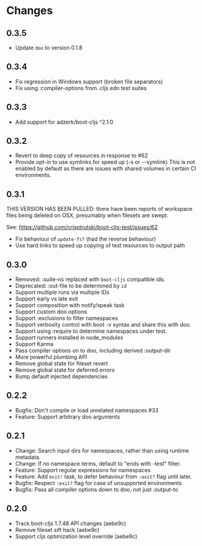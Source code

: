 # Changes

## 0.3.5

- Update `doo` to version 0.1.8

## 0.3.4

- Fix regression in Windows support (broken file separators)
- Fix using :compiler-options from .cljs.edn test suites

## 0.3.3

- Add support for adzerk/boot-cljs ^2.1.0

## 0.3.2

- Revert to deep copy of resources in response to #62
- Provide opt-in to use symlinks for speed up (-s or --symlink)
  This is not enabled by default as there are issues with shared volumes
  in certain CI environments.

## 0.3.1

THIS VERSION HAS BEEN PULLED: there have been reports of workspace
files being deleted on OSX, presumably when filesets are swept.

See: https://github.com/crisptrutski/boot-cljs-test/issues/62

- Fix behaviour of `update-fs?` (had the reverse behaviour)
- Use hard links to speed up copying of test resources to output path

## 0.3.0

- Removed: :suite-ns replaced with `boot-cljs` compatible ids.
- Deprecated: :out-file to be determined by `id`
- Support multiple runs via multiple IDs
- Support early vs late exit
- Support composition with notify/speak task
- Support custom doo options
- Support :exclusions to filter namespaces
- Support verbosity control with boot -v syntax and share this with doo.
- Support using :require to determine namespaces under test.
- Support runners installed in node_modules
- Support Karma
- Pass compiler options on to doo, including derived :output-dir
- More powerful plumbing API
- Remove global state for fileset revert
- Remove global state for deferred errors
- Bump default injected dependencies

## 0.2.2

- Bugfix: Don't compile or load unrelated namespaces #33
- Feature: Support arbitrary doo arguments

## 0.2.1

- Change: Search input dirs for namespaces, rather than using runtime metadata.
- Change: If no namespace terms, default to "ends with -test" filter.
- Feature: Support regular expressions for namespaces
- Feature: Add `exit!` task, to defer behaviour from `:exit?` flag until later.
- Bugfix: Respect `:exit?` flag for case of unsupported environments
- Bugfix: Pass all compiler options down to doo, not just :output-to

## 0.2.0

- Track boot-cljs 1.7.48 API changes (aebe9c)
- Remove fileset sift hack (aebe9c)
- Support cljs optimization level override (aebe9c)
